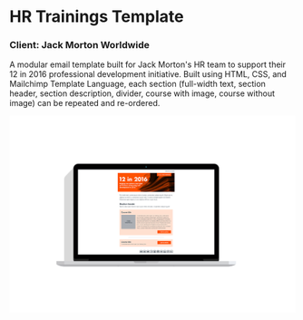 # HR Trainings Template
### Client: Jack Morton Worldwide

A modular email template built for Jack Morton's HR team to support their 12 in 2016 professional development initiative. Built using HTML, CSS, and Mailchimp Template Language, each section (full-width text, section header, section description, divider, course with image, course without image) can be repeated and re-ordered.

![HR Trainings Mockup](./images/JackMorton_HRTrainings_Mockup.png)
